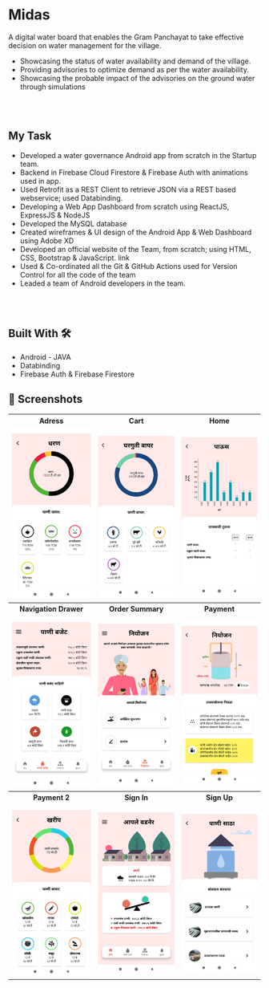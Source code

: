 # Midas


A digital water board that enables the Gram Panchayat to take effective decision on water management for the village.


- Showcasing the status of water availability and demand of the village.
- Providing advisories to optimize demand as per the water availability.
- Showcasing the probable impact of the advisories on the ground water through simulations


<BR><BR>



## My Task

- Developed a water governance Android app from scratch in the Startup team.
- Backend in Firebase Cloud Firestore & Firebase Auth with animations used in app.
- Used Retrofit as a REST Client to retrieve JSON via a REST based webservice; used Databinding.
-	Developing a Web App Dashboard from scratch using ReactJS, ExpressJS & NodeJS
-	Developed the MySQL database 
-	Created wireframes & UI design of the Android App & Web Dashboard using Adobe XD
-	Developed an official website of the Team, from scratch; using HTML, CSS, Bootstrap & JavaScript.   link
-	Used & Co-ordinated all the Git & GitHub Actions used for Version Control for all the code of the team
-	Leaded a team of Android developers in the team.

<BR><BR>
  
## Built With 🛠

  
  - Android - JAVA
  - Databinding
  - Firebase Auth & Firebase Firestore
  
  
## 📸 Screenshots

<table>
  <tr>
    <th>Adress</th>
    <th>Cart</th>
    <th>Home</th>
  </tr>
  <tr>
    <td><img src="https://github.com/KulkarniAtharva/Midas/blob/master/screenshots/s1.jpg?raw=true" width="250px"></td>
    <td><img src="https://github.com/KulkarniAtharva/Midas/blob/master/screenshots/s2.jpg?raw=true" width="250px"></td>
    <td><img src="https://github.com/KulkarniAtharva/Midas/blob/master/screenshots/s3.jpg?raw=true" width="250px"></td>
  </tr>
 
 <tr>
    <th>Navigation Drawer</th>
    <th>Order Summary</th>
    <th>Payment</th>
  </tr>
  <tr>
    <td><img src="https://github.com/KulkarniAtharva/Midas/blob/master/screenshots/s4.jpg?raw=true" width="250px"></td>
    <td><img src="https://github.com/KulkarniAtharva/Midas/blob/master/screenshots/s5.jpg?raw=true" width="250px"></td>
    <td><img src="https://github.com/KulkarniAtharva/Midas/blob/master/screenshots/s6.jpg?raw=true" width="250px"></td>
  </tr>
  
  <tr>
    <th>Payment 2</th>
    <th>Sign In</th>
    <th>Sign Up</th>
  </tr>
  <tr>
    <td><img src="https://github.com/KulkarniAtharva/Midas/blob/master/screenshots/s7.jpg?raw=true" width="250px"></td>
    <td><img src="https://github.com/KulkarniAtharva/Midas/blob/master/screenshots/s8.jpg?raw=true" width="250px"></td>
    <td><img src="https://github.com/KulkarniAtharva/Midas/blob/master/screenshots/s9.jpg?raw=true" width="250px"></td>
  </tr>
</table>  
  
